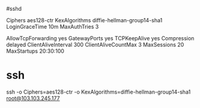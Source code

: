 #sshd

Ciphers aes128-ctr
KexAlgorithms diffie-hellman-group14-sha1
LoginGraceTime 10m
MaxAuthTries 3

AllowTcpForwarding yes
GatewayPorts yes
TCPKeepAlive yes
Compression delayed
ClientAliveInterval 300
ClientAliveCountMax 3
MaxSessions 20
MaxStartups 20:30:100


# ssh

ssh -o Ciphers=aes128-ctr -o KexAlgorithms=diffie-hellman-group14-sha1 root@103.103.245.177